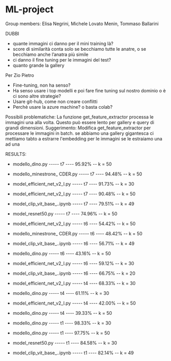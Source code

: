 # ML-project

Group members: Elisa Negrini, Michele Lovato Menin, Tommaso Ballarini

DUBBI 

- quante immagini ci danno per il mini training là?
- score di similarità conta solo se becchiamo tutte le anatre, o se becchiamo anche l’anatra più simile
- ci danno il fine tuning per le immagini del test?
- quanto grande la gallery

Per Zio Pietro
- Fine-tuning, non ha senso?
- Ha senso usare i top modelli e poi fare fine tuning sul nostro dominio o è ci sono altre strategie?
- Usare git-hub, come non creare conflitti
- Perchè usare la azure machine? o basta colab?

Possibili problematiche:
La funzione get_feature_extractor processa le immagini una alla volta. Questo può essere lento per gallery e query di grandi dimensioni.
Suggerimento: Modifica get_feature_extractor per processare le immagini in batch.
se abbiamo una gallery gigantesca ci mettiamo tabto a estrarre l'embedding per le immagini se le estraiamo una ad una


RESULTS:
- modello_dino.py             ----- t7 ---- 95.92% -- k = 50
- modello_minestrone_ CDER.py ----- t7 ---- 94.48% -- k = 50
- model_efficient_net_v2_l.py ----- t7 ---- 91.73% -- k = 30
- model_efficient_net_v2_l.py ----- t7 ---- 90.48% -- k = 50
- model_clip_vit_base_..ipynb ----- t7 ---- 79.51% -- k = 49
- model_resnet50.py           ----- t7 ---- 74.96% -- k = 50

- model_efficient_net_v2_l.py ----- t6 ---- 54.42% -- k = 50
- modello_minestrone_ CDER.py ----- t6 ---- 48.42% -- k = 50
- model_clip_vit_base_..ipynb ----- t6 ---- 56.71% -- k = 49
- modello_dino.py             ----- t6 ---- 43.16% -- k = 50
- model_efficient_net_v2_l.py ----- t6 ---- 59.12% -- k = 30
- model_clip_vit_base_..ipynb ----- t6 ---- 66.75% -- k = 20

- model_efficient_net_v2_l.py ----- t4 ---- 68.33% -- k = 30 
- modello_dino.py             ----- t4 ---- 61.11% -- k = 30
- model_efficient_net_v2_l.py ----- t4 ---- 42.00% -- k = 50 
- modello_dino.py             ----- t4 ---- 39.33% -- k = 50

- modello_dino.py             ----- t1 ---- 98.33% -- k = 30
- modello_dino.py             ----- t1 ---- 97.75% -- k = 50
- model_resnet50.py           ----- t1 ---- 84.58% -- k = 30
- model_clip_vit_base_..ipynb ----- t1 ---- 82.14% -- k = 49
